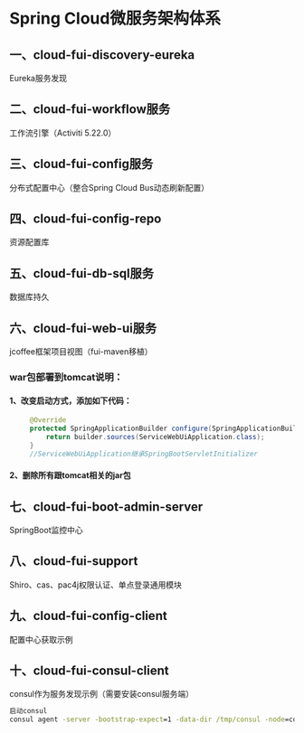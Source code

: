 # Spring Cloud微服务架构体系
## 一、cloud-fui-discovery-eureka
Eureka服务发现
## 二、cloud-fui-workflow服务
工作流引擎（Activiti 5.22.0）
## 三、cloud-fui-config服务
分布式配置中心（整合Spring Cloud Bus动态刷新配置）
## 四、cloud-fui-config-repo
资源配置库
## 五、cloud-fui-db-sql服务
数据库持久
## 六、cloud-fui-web-ui服务
jcoffee框架项目视图（fui-maven移植）
### war包部署到tomcat说明：
#### 1、改变启动方式，添加如下代码：
```java 
     @Override
     protected SpringApplicationBuilder configure(SpringApplicationBuilder builder) {
         return builder.sources(ServiceWebUiApplication.class);
     }
     //ServiceWebUiApplication继承SpringBootServletInitializer
```
#### 2、删除所有跟tomcat相关的jar包
## 七、cloud-fui-boot-admin-server
SpringBoot监控中心
## 八、cloud-fui-support
Shiro、cas、pac4j权限认证、单点登录通用模块
## 九、cloud-fui-config-client
配置中心获取示例
## 十、cloud-fui-consul-client
consul作为服务发现示例（需要安装consul服务端）
```bat
启动consul
consul agent -server -bootstrap-expect=1 -data-dir /tmp/consul -node=consul-150 -bind=192.168.131.150 -enable-script-checks=true -config-dir=/etc/consul.d -client=0.0.0.0 -ui -join 192.168.131.150
```
